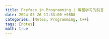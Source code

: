 ```yaml
---
title: Preface in Programming | 编程学习的前言
date: 2024-05-26 11:33:00 +0800
categories: [Notes, Programming, C++]
tags: [notes]
math: true
---
```


